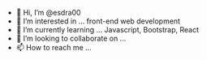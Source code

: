 - 👋 Hi, I’m @esdra00
- 👀 I’m interested in ... front-end web development
- 🌱 I’m currently learning ... Javascript, Bootstrap, React
- 💞️ I’m looking to collaborate on ...
- 📫 How to reach me ...

<!---
esdra00/esdra00 is a ✨ special ✨ repository because its `README.md` (this file) appears on your GitHub profile.
You can click the Preview link to take a look at your changes.
--->
